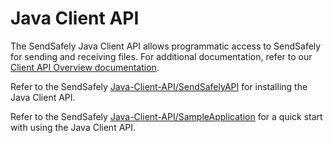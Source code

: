 # Java Client API
The SendSafely Java Client API allows programmatic access to SendSafely for sending and receiving files. For additional documentation, refer to our [Client API Overview documentation](https://sendsafely.zendesk.com/hc/en-us/articles/360042043752-Client-API-Overview).

Refer to the SendSafely [Java-Client-API/SendSafelyAPI](https://github.com/SendSafely/Java-Client-API/tree/master/SendSafelyAPI) for installing the Java Client API.

Refer to the SendSafely [Java-Client-API/SampleApplication](https://github.com/SendSafely/Java-Client-API/tree/master/SampleApplication) for a quick start with using the Java Client API.